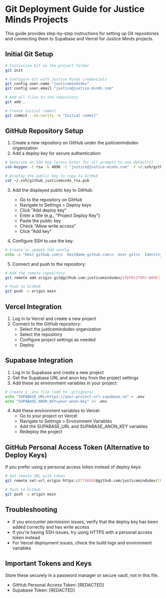 # Git Deployment Guide for Justice Minds Projects

This guide provides step-by-step instructions for setting up Git repositories and connecting them to Supabase and Vercel for Justice Minds projects.

## Initial Git Setup

```bash
# Initialize Git in the project folder
git init

# Configure Git with Justice Minds credentials
git config user.name "justicemindsdev"
git config user.email "justice@justice-minds.com"

# Add all files to the repository
git add .

# Create initial commit
git commit --no-verify -m "Initial commit"
```

## GitHub Repository Setup

1. Create a new repository on GitHub under the justicemindsdev organization
2. Add a deploy key for secure authentication:

```bash
# Generate an SSH key (press Enter for all prompts to use defaults)
ssh-keygen -t rsa -b 4096 -C "justice@justice-minds.com" -f ~/.ssh/github_justiceminds_rsa

# Display the public key to copy to GitHub
cat ~/.ssh/github_justiceminds_rsa.pub
```

3. Add the displayed public key to GitHub:
   - Go to the repository on GitHub
   - Navigate to Settings > Deploy keys
   - Click "Add deploy key"
   - Enter a title (e.g., "Project Deploy Key")
   - Paste the public key
   - Check "Allow write access"
   - Click "Add key"

4. Configure SSH to use the key:

```bash
# Create or update SSH config
echo -e "Host github.com\n  HostName github.com\n  User git\n  IdentityFile ~/.ssh/github_justiceminds_rsa\n  IdentitiesOnly yes" > ~/.ssh/config
```

5. Connect and push to the repository:

```bash
# Add the remote repository
git remote add origin git@github.com:justicemindsdev/[REPOSITORY-NAME].git

# Push to GitHub
git push -u origin main
```

## Vercel Integration

1. Log in to Vercel and create a new project
2. Connect to the GitHub repository:
   - Select the justicemindsdev organization
   - Select the repository
   - Configure project settings as needed
   - Deploy

## Supabase Integration

1. Log in to Supabase and create a new project
2. Get the Supabase URL and anon key from the project settings
3. Add these as environment variables in your project:

```bash
# Create a .env file (add to .gitignore)
echo "SUPABASE_URL=https://your-project-url.supabase.co" > .env
echo "SUPABASE_ANON_KEY=your-anon-key" >> .env
```

4. Add these environment variables to Vercel:
   - Go to your project on Vercel
   - Navigate to Settings > Environment Variables
   - Add the SUPABASE_URL and SUPABASE_ANON_KEY variables
   - Redeploy the project

## GitHub Personal Access Token (Alternative to Deploy Keys)

If you prefer using a personal access token instead of deploy keys:

```bash
# Set remote URL with token
git remote set-url origin https://[TOKEN]@github.com/justicemindsdev/[REPOSITORY-NAME].git

# Push to GitHub
git push -u origin main
```

## Troubleshooting

- If you encounter permission issues, verify that the deploy key has been added correctly and has write access
- If you're having SSH issues, try using HTTPS with a personal access token instead
- For Vercel deployment issues, check the build logs and environment variables

## Important Tokens and Keys

Store these securely in a password manager or secure vault, not in this file.

- GitHub Personal Access Token: [REDACTED]
- Supabase Token: [REDACTED]
